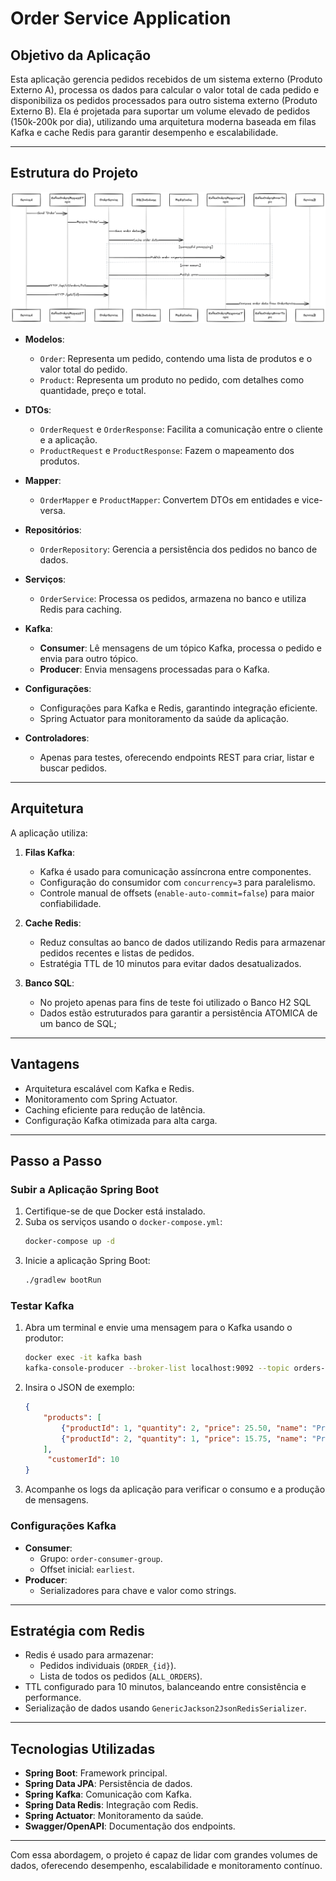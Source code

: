 
# Order Service Application

## Objetivo da Aplicação
Esta aplicação gerencia pedidos recebidos de um sistema externo (Produto Externo A), processa os dados para calcular o valor total de cada pedido e disponibiliza os pedidos processados para outro sistema externo (Produto Externo B). Ela é projetada para suportar um volume elevado de pedidos (150k-200k por dia), utilizando uma arquitetura moderna baseada em filas Kafka e cache Redis para garantir desempenho e escalabilidade.

---

## Estrutura do Projeto

![img.png](img.png)

- **Modelos**:
    - `Order`: Representa um pedido, contendo uma lista de produtos e o valor total do pedido.
    - `Product`: Representa um produto no pedido, com detalhes como quantidade, preço e total.

- **DTOs**:
    - `OrderRequest` e `OrderResponse`: Facilita a comunicação entre o cliente e a aplicação.
    - `ProductRequest` e `ProductResponse`: Fazem o mapeamento dos produtos.

- **Mapper**:
    - `OrderMapper` e `ProductMapper`: Convertem DTOs em entidades e vice-versa.

- **Repositórios**:
    - `OrderRepository`: Gerencia a persistência dos pedidos no banco de dados.

- **Serviços**:
    - `OrderService`: Processa os pedidos, armazena no banco e utiliza Redis para caching.

- **Kafka**:
    - **Consumer**: Lê mensagens de um tópico Kafka, processa o pedido e envia para outro tópico.
    - **Producer**: Envia mensagens processadas para o Kafka.

- **Configurações**:
    - Configurações para Kafka e Redis, garantindo integração eficiente.
    - Spring Actuator para monitoramento da saúde da aplicação.

- **Controladores**:
    - Apenas para testes, oferecendo endpoints REST para criar, listar e buscar pedidos.

---

## Arquitetura
A aplicação utiliza:
1. **Filas Kafka**:
    - Kafka é usado para comunicação assíncrona entre componentes.
    - Configuração do consumidor com `concurrency=3` para paralelismo.
    - Controle manual de offsets (`enable-auto-commit=false`) para maior confiabilidade.

2. **Cache Redis**:
    - Reduz consultas ao banco de dados utilizando Redis para armazenar pedidos recentes e listas de pedidos.
    - Estratégia TTL de 10 minutos para evitar dados desatualizados.
  
 2. **Banco SQL**:
    - No projeto apenas para fins de teste foi utilizado o Banco H2 SQL
    - Dados estão estruturados para garantir a persistência ATOMICA de um banco de SQL;

---

## Vantagens
- Arquitetura escalável com Kafka e Redis.
- Monitoramento com Spring Actuator.
- Caching eficiente para redução de latência.
- Configuração Kafka otimizada para alta carga.

---

## Passo a Passo

### Subir a Aplicação Spring Boot
1. Certifique-se de que Docker está instalado.
2. Suba os serviços usando o `docker-compose.yml`:
   ```bash
   docker-compose up -d
   ```
3. Inicie a aplicação Spring Boot:
   ```bash
   ./gradlew bootRun
   ```

### Testar Kafka
1. Abra um terminal e envie uma mensagem para o Kafka usando o produtor:
   ```bash
   docker exec -it kafka bash
   kafka-console-producer --broker-list localhost:9092 --topic orders-request-topic
   ```
2. Insira o JSON de exemplo:
   ```json
   {
       "products": [
           {"productId": 1, "quantity": 2, "price": 25.50, "name": "Product A"},
           {"productId": 2, "quantity": 1, "price": 15.75, "name": "Product B"}
       ],
        "customerId": 10
   }
   ```
3. Acompanhe os logs da aplicação para verificar o consumo e a produção de mensagens.

### Configurações Kafka
- **Consumer**:
    - Grupo: `order-consumer-group`.
    - Offset inicial: `earliest`.
- **Producer**:
    - Serializadores para chave e valor como strings.

---

## Estratégia com Redis
- Redis é usado para armazenar:
    - Pedidos individuais (`ORDER_{id}`).
    - Lista de todos os pedidos (`ALL_ORDERS`).
- TTL configurado para 10 minutos, balanceando entre consistência e performance.
- Serialização de dados usando `GenericJackson2JsonRedisSerializer`.

---

## Tecnologias Utilizadas
- **Spring Boot**: Framework principal.
- **Spring Data JPA**: Persistência de dados.
- **Spring Kafka**: Comunicação com Kafka.
- **Spring Data Redis**: Integração com Redis.
- **Spring Actuator**: Monitoramento da saúde.
- **Swagger/OpenAPI**: Documentação dos endpoints.

---

Com essa abordagem, o projeto é capaz de lidar com grandes volumes de dados, oferecendo desempenho, escalabilidade e monitoramento contínuo.
